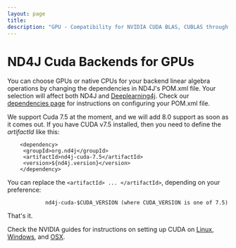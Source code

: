 ```yaml
---
layout: page
title: 
description: "GPU - Compatibility for NVIDIA CUDA BLAS, CUBLAS through JCUBLAS"
---
```


# ND4J Cuda Backends for GPUs

You can choose GPUs or native CPUs for your backend linear algebra operations by changing the dependencies in ND4J's POM.xml file. Your selection will affect both ND4J and [Deeplearning4j](http://deeplearning4j.org). Check our [dependencies page](dependencies.html) for instructions on configuring your POM.xml file.

We support Cuda 7.5 at the moment, and we will add 8.0 support as soon as it comes out. If you have CUDA v7.5 installed, then you need to define the _artifactId_ like this:

        <dependency>
         <groupId>org.nd4j</groupId>
         <artifactId>nd4j-cuda-7.5</artifactId>
         <version>${nd4j.version}</version>
        </dependency>

You can replace the `<artifactId> ... </artifactId>`, depending on your preference:

                nd4j-cuda-$CUDA_VERSION (where CUDA_VERSION is one of 7.5)

That's it. 

Check the NVIDIA guides for instructions on setting up CUDA on  [Linux](http://docs.nvidia.com/cuda/cuda-getting-started-guide-for-linux/), [Windows](http://docs.nvidia.com/cuda/cuda-getting-started-guide-for-microsoft-windows/), and [OSX](http://docs.nvidia.com/cuda/cuda-getting-started-guide-for-mac-os-x/).
